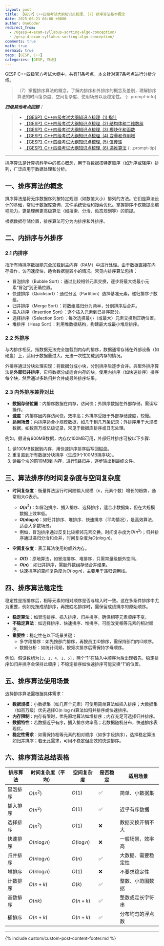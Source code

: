 ```yaml
---
layout: post
title: 【GESP】C++四级考试大纲知识点梳理, (7) 排序算法基本概念
date: 2025-06-21 08:00 +0800
author: OneCoder
redirect_from:
  - /0gesp-4-exam-syllabus-sorting-algo-conception/
  - /gesp-4-exam-syllabus-sorting-algo-conception/
comments: true
math: true
mermaid: true
tags: [GESP, C++]
categories: [GESP, 四级]
---
```

GESP C++四级官方考试大纲中，共有11条考点，本文针对第7条考点进行分析介绍。
> （7）掌握排序算法的概念，了解内排序和外排序的概念及差别，理解排序算法的时间复杂度、空间复杂度、使用场景以及稳定性。
{: .prompt-info}

***四级其他考点回顾：***

> * [【GESP】C++四级考试大纲知识点梳理, (1) 指针](https://www.coderli.com/gesp-4-exam-syllabus-pointer/)
> * [【GESP】C++四级考试大纲知识点梳理, (2) 结构体和二维数组](https://www.coderli.com/gesp-4-exam-syllabus-struct-two-dimensional-array/)
> * [【GESP】C++四级考试大纲知识点梳理, (3) 模块化和函数](https://www.coderli.com/gesp-4-exam-syllabus-module-function/)
> * [【GESP】C++四级考试大纲知识点梳理, (4) 变量和作用域](https://www.coderli.com/gesp-4-exam-syllabus-variable-scope/)
> * [【GESP】C++四级考试大纲知识点梳理, (5) 值传递](https://www.coderli.com/gesp-4-exam-syllabus-pass-by-value-reference-pointer/)
> * [【GESP】C++四级考试大纲知识点梳理, (6) 递推算法](https://www.coderli.com/gesp-4-exam-syllabus-iteration-algo/)
{: .prompt-tip}

<!--more-->

---

排序算法是计算机科学中的核心概念，用于将数据按特定顺序（如升序或降序）排列，广泛应用于数据处理和分析。

## 一、排序算法的概念

排序算法是将无序数据序列按特定规则（如数值大小）排列的方法。它们是算法设计的基础，常见于数据库查询、文件系统管理和搜索优化。掌握排序不仅能提高编程能力，更是理解更高级算法（如搜索、分治、动态规划等）的前提。

根据数据存储位置，排序算法可分为内排序和外排序。

## 二、内排序与外排序

### 2.1 内排序

指所有待排序数据能完全加载到主内存（RAM）中进行处理。由于数据直接在内存操作，访问速度快，适合数据量较小的情况。常见内排序算法包括：

* 冒泡排序（Bubble Sort）：通过比较相邻元素交换，逐步将最大或最小元素“冒泡”到正确位置。
* 快速排序（Quicksort）：通过分区（Partition）选择基准元素，递归排序子数组。
* 归并排序（Merge Sort）：将数组递归分为两半，分别排序后合并。
* 插入排序（Insertion Sort）：逐个插入元素到已排序部分。
* 选择排序（Selection Sort）：每次选择最小（或最大）元素交换到正确位置。
* 堆排序（Heap Sort）：利用堆数据结构，构建最大或最小堆后排序。

### 2.2 外排序
  
与内排序相反，指数据无法完全加载到内存的排序，数据通常存储在外部设备（如硬盘）上，适用于数据量过大，无法一次性加载到内存的情况。

外排序通过分块处理实现：将数据分成小块，分别排序后逐步合并。典型外排序算法是**外部归并排序**，它将数据分成适合内存的块，使用内排序（如快速排序）排序每个块，然后通过多路归并合并成最终排序结果。

### 2.3 内外排序差异对比

* **数据存储位置**：内排序数据在内存，访问快；外排序数据在外部存储，需读写操作。
* **速度**：内排序因内存访问快，效率高；外排序受限于外部存储速度，较慢。
* **适用场景**：内排序适合小规模数据，如几千到几万条记录；外排序用于大规模数据，如数百万或亿级记录，常见于数据库排序或日志处理。

例如，假设有900MB数据，内存仅100MB可用，外部归并排序可按以下步骤:

1. 读100MB数据到内存，用快速排序排序后写回磁盘。  
2. 重复直到所有数据分块排序（生成9个100MB排序块）。  
3. 读每个块的前10MB到内存，进行9路归并，逐步输出到最终文件。

## 三、算法排序的时间复杂度与空间复杂度

* **时间复杂度**：衡量算法运行时间随输入规模（$n$，元素个数）增长的趋势，通常用大$O$表示。
  * **$O(n^2)$**：如冒泡排序、插入排序、选择排序，适合小数据集，但在大规模数据上效率低。
  * **$O(n \log n)$**：如归并排序、堆排序、快速排序（平均情况），是高效算法，适合大多数场景。
  * 例如，冒泡排序通过反复比较相邻元素交换，时间复杂度为$O(n^2)$；归并排序通过递归分治和合并，时间复杂度为$O(n \log n)$。

* **空间复杂度**：表示算法使用的额外内存。
  * **$O(1)$**：原地算法，如冒泡排序、堆排序，只需常量级额外空间。
  * **$O(n)$**：如归并排序，需额外数组存储合并结果。
  * 快速排序的空间复杂度为$O(\log n)$，主要用于递归调用栈。

## 四、排序算法稳定性

稳定性是指排序后，相等元素的相对顺序是否与输入时一致。这在多条件排序中尤为重要，例如先按成绩排序，再按姓名排序时，需保留成绩排序的原始顺序。

* **稳定算法**：如冒泡排序、插入排序、归并排序，确保相等元素顺序不变。
* **不稳定算法**：如选择排序、快速排序、堆排序，可能改变相等元素的相对顺序。
* **重要性**：稳定性在以下场景关键：
  * 多字段排序：如先按部门排序，再按员工ID排序，需保持部门内ID顺序。
  * 数据分析：如统计词频，按频次排序后需保持字母顺序。

例如，假设数组为`[3, 1, 4, 1, 5]`，两个“1”在输入中顺序为后出现者先，稳定排序如归并排序会保持此顺序；不稳定排序如快速排序可能交换“1”的位置。

## 五、排序算法使用场景

选择排序算法需根据具体需求：

* **数据规模**：小数据集（如几百个元素）可使用简单算法如插入排序；大数据集（如百万级）优先选择O(n log n)算法如归并排序或快速排序。
* **内存限制**：内存有限时，优先原地算法如堆排序；内存充足可选择归并排序。
* **数据特性**：若数据近乎有序，插入排序效率高；若数据随机分布，快速排序表现优。
* **稳定性需求**：如需保持相等元素的相对顺序（如多字段排序），选择稳定算法如归并排序；若无此需求，可用不稳定但高效的快速排序。

## 六、排序算法总结表格

| 排序算法 | 时间复杂度（平均）  | 空间复杂度    | 是否稳定 | 适用场景      |
| ---- | ---------- | -------- | ---- | --------- |
| 冒泡排序 | $O(n^2)$      | $O(1)$     | ✅    | 简单、小数据集   |
| 插入排序 | $O(n^2)$      | $O(1)$     | ✅    | 近乎有序数据    |
| 选择排序 | $O(n^2)$      | $O(1)$     | ❌    | 数据交换开销不大  |
| 快速排序 | $O(n \log n)$ | $O(\log n)$ | ❌    | 一般场景，效率高  |
| 归并排序 | $O(n \log n)$ | $O(n)$     | ✅    | 大数据、需要稳定性 |
| 堆排序  | $O(n \log n)$ | $O(1)$     | ❌    | 不要求稳定性    |
| 计数排序 | $O(n + k)$   | $O(k)$     | ✅    | 整数、小范围数据  |
| 基数排序 | $O(nk)$      | $O(n + k)$ | ✅    | 整数或定长字符串  |
| 桶排序  | $O(n + k)$   | $O(n + k)$ | ✅    | 分布均匀的浮点数  |

---
{% include custom/custom-post-content-footer.md %}
